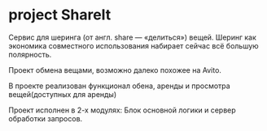# project ShareIt

Сервис для шеринга (от англ. share — «делиться») вещей.
Шеринг как экономика совместного использования набирает сейчас всё большую полярность.

Проект обмена вещами, возможно далеко похожее на Avito.

В проекте реализован функционал обена, аренды и просмотра вещей(доступных для аренды)

Проект исполнен в 2-х модулях: Блок основной логики и сервер обработки запросов.
